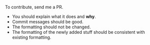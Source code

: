 To contribute, send me a PR.

- You should explain what it does and **why**.
- Commit messages should be good.
- The formatting should not be changed.
- The formatting of the newly added stuff should be consistent with existing formatting.
